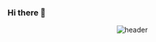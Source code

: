 ### Hi there 👋
<div align="center">
  
  ![header](https://capsule-render.vercel.app/api?type=transparent&text=YERAM!&fontColor=fdc323&fontAlign=70&stroke=000000&strokeWidth=2&fontSize=40)
</div>
<!--
**sourgummy/sourgummy** is a ✨ _special_ ✨ repository because its `README.md` (this file) appears on your GitHub profile.

Here are some ideas to get you started:

- 🔭 I’m currently working on ...
- 🌱 I’m currently learning ...
- 👯 I’m looking to collaborate on ...
- 🤔 I’m looking for help with ...
- 💬 Ask me about ...
- 📫 How to reach me: ...
- 😄 Pronouns: ...
- ⚡ Fun fact: ...
-->
